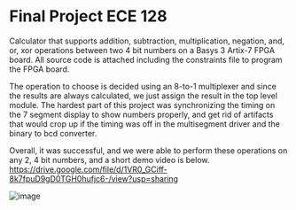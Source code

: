 # Final Project ECE 128

Calculator that supports addition, subtraction, multiplication, negation, and, or, xor operations between two 4 bit numbers on a Basys 3 Artix-7 FPGA board.
All source code is attached including the constraints file to program the FPGA board.

The operation to choose is decided using an 8-to-1 multiplexer and since the results are always calculated, we just assign the result in the top level module. The hardest part of this project was synchronizing the timing on the 7 segment display to show numbers properly, and get rid of artifacts that would crop up if the timing was off in the multisegment driver and the binary to bcd converter.

Overall, it was successful, and we were able to perform these operations on any 2, 4 bit numbers, and a short demo video is below.
https://drive.google.com/file/d/1VR0_GCiff-8k7fpuD9gD0TGH0hufjc6-/view?usp=sharing

![image](https://github.com/user-attachments/assets/52881c2c-c717-4b3f-90fe-7f62107be450)

